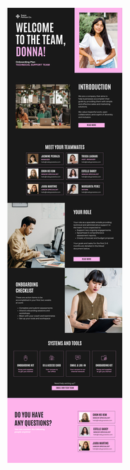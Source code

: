 ![template](https://raw.githubusercontent.com/ShriIraCatalog/resources-two/refs/heads/master/2025/04/20/20250420194600.png)
